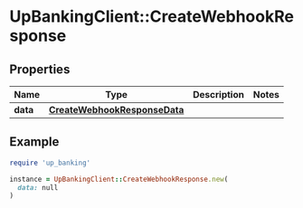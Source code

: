 # UpBankingClient::CreateWebhookResponse

## Properties

| Name | Type | Description | Notes |
| ---- | ---- | ----------- | ----- |
| **data** | [**CreateWebhookResponseData**](CreateWebhookResponseData.md) |  |  |

## Example

```ruby
require 'up_banking'

instance = UpBankingClient::CreateWebhookResponse.new(
  data: null
)
```

